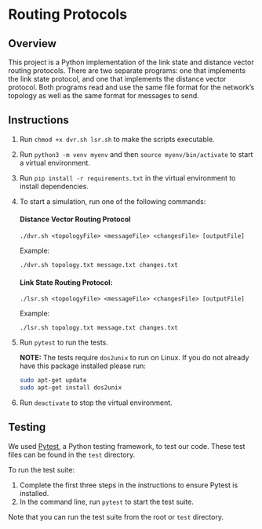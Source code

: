 # Routing Protocols

## Overview

This project is a Python implementation of the link state and distance vector routing protocols. There are two separate programs: one that implements the link state protocol, and one that implements the distance vector protocol. Both programs read and use the same file format for the network’s topology as well as the same format for messages to send.

## Instructions

1. Run `chmod +x dvr.sh lsr.sh` to make the scripts executable.
2. Run `python3 -m venv myenv` and then `source myenv/bin/activate` to start a virtual environment.
3. Run `pip install -r requirements.txt` in the virtual environment to install dependencies.
4. To start a simulation, run one of the following commands:

    #### Distance Vector Routing Protocol

    ```
    ./dvr.sh <topologyFile> <messageFile> <changesFile> [outputFile]
    ```

    Example:

    ```
    ./dvr.sh topology.txt message.txt changes.txt
    ```

    #### Link State Routing Protocol:

    ```
    ./lsr.sh <topologyFile> <messageFile> <changesFile> [outputFile]
    ```

    Example:

    ```
    ./lsr.sh topology.txt message.txt changes.txt
    ```

5. Run `pytest` to run the tests.
    
    **NOTE:** The tests require `dos2unix` to run on Linux. If you do not already have this package installed please run:

    ```bash
    sudo apt-get update
    sudo apt-get install dos2unix
    ```

6. Run `deactivate` to stop the virtual environment.

## Testing

We used [Pytest](https://docs.pytest.org/en/8.0.x/), a Python testing framework, to test our code. These test files can be found in the `test` directory.

To run the test suite:

1. Complete the first three steps in the instructions to ensure Pytest is installed.
2. In the command line, run `pytest` to start the test suite.

Note that you can run the test suite from the root or `test` directory.
